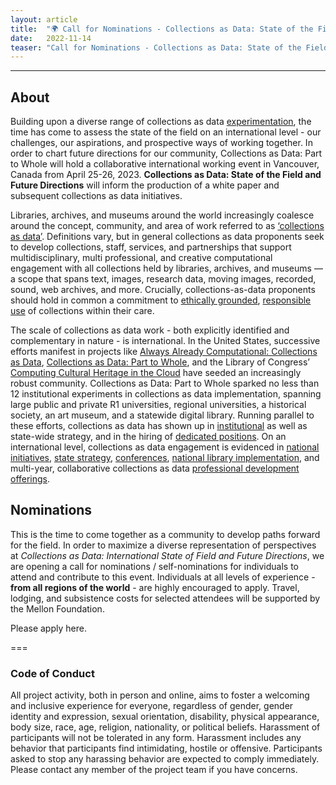 ```yaml
---
layout: article
title:  "🌍 Call for Nominations - Collections as Data: State of the Field and Future Directions 🌏"
date:   2022-11-14 
teaser: "Call for Nominations - Collections as Data: State of the Field and Future Directions"
---
```

---

## About

Building upon a diverse range of collections as data [experimentation](https://collectionsasdata.github.io/part2whole/), the time has come to assess the state of the field on an international level - our challenges, our aspirations, and prospective ways of working together. In order to chart future directions for our community, Collections as Data: Part to Whole will hold a collaborative international working event in Vancouver, Canada from April 25-26, 2023. **Collections as Data: State of the Field and Future Directions** will inform the production of a white paper and subsequent collections as data initiatives.

Libraries, archives, and museums around the world increasingly coalesce around the concept, community, and area of work referred to as [‘collections as data’](https://collectionsasdata.github.io/statement/). Definitions vary, but in general collections as data proponents seek to develop collections, staff, services, and partnerships that support multidisciplinary, multi professional, and creative computational engagement with all collections held by libraries, archives, and museums — a scope that spans text, images, research data, moving images, recorded, sound, web archives, and more. Crucially, collections-as-data proponents should hold in common a commitment to [ethically grounded](https://collectionsasdata.github.io/statement/), [responsible use](https://specialcollections.du.edu/cad/form/termsOfUse) of collections within their care. 

The scale of collections as data work - both explicitly identified and complementary in nature - is international. In the United States, successive efforts manifest in projects like [Always Already Computational: Collections as Data](https://osf.io/mx6uk/wiki/home/), [Collections as Data: Part to Whole](https://osf.io/r9n3s/wiki/home/), and the Library of Congress’ [Computing Cultural Heritage in the Cloud](https://labs.loc.gov/work/experiments/cchc/) have seeded an increasingly robust community. Collections as Data: Part to Whole sparked no less than 12 institutional experiments in collections as data implementation, spanning large public and private R1 universities, regional universities, a historical society, an art museum, and a statewide digital library. Running parallel to these efforts, collections as data has shown up in [institutional](https://library.brown.edu/hay/collectionpolicy/integrative-themes-in-sciences/) as well as  state-wide strategy, and in the hiring of [dedicated positions](https://digitalhumanitiesnow.org/2019/04/job-manager-of-digital-collections-as-data-johns-hopkins-university/). On an international level, collections as data engagement is evidenced in [national initiatives](https://www.kbr.be/en/projects/data-kbr-be/), [state strategy](https://www.slq.qld.gov.au/digital-strategy), [conferences](https://www.slq.qld.gov.au/makingmeaning), [national library implementation](https://data.nls.uk/), and multi-year, collaborative collections as data [professional development offerings](https://dhtraining.org/hilt/course/collections-as-data-2018/). 

## Nominations

This is the time to come together as a community to develop paths forward for the field. In order to maximize a diverse representation of perspectives at *Collections as Data: International State of Field and Future Directions*, we are opening a call for nominations / self-nominations for individuals to attend and contribute to this event. Individuals at all levels of experience - **from all regions of the world** - are highly encouraged to apply. Travel, lodging, and subsistence costs for selected attendees will be supported by the Mellon Foundation.  

Please apply here. 

===

### Code of Conduct

All project activity, both in person and online, aims to foster a welcoming and inclusive experience for everyone, regardless of gender, gender identity and expression, sexual orientation, disability, physical appearance, body size, race, age, religion, nationality, or political beliefs. Harassment of participants will not be tolerated in any form. Harassment includes any behavior that participants find intimidating, hostile or offensive. Participants asked to stop any harassing behavior are expected to comply immediately. Please contact any member of the project team if you have concerns.

